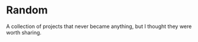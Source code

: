 Random
======

A collection of projects that never became anything, but I thought they were worth sharing.
